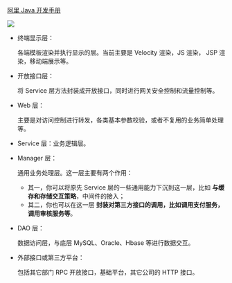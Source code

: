 



[阿里 Java 开发手册](https://github.com/alibaba/p3c/blob/master/Java%E5%BC%80%E5%8F%91%E6%89%8B%E5%86%8C(%E9%BB%84%E5%B1%B1%E7%89%88).pdf)



![](https://file.simonwong.cn/blog/202308020926796.jpg)

- 终端显示层：

  各端模板渲染并执行显示的层。当前主要是 Velocity 渲染，JS 渲染， JSP 渲染，移动端展示等。

- 开放接口层：

  将 Service 层方法封装成开放接口，同时进行网关安全控制和流量控制等。

- Web 层：

  主要是对访问控制进行转发，各类基本参数校验，或者不复用的业务简单处理等。

- Service 层：业务逻辑层。

- Manager 层：

  通用业务处理层。这一层主要有两个作用：

  - 其一，你可以将原先 Service 层的一些通用能力下沉到这一层，比如 **与缓存和存储交互策略**，中间件的接入；
  - 其二，你也可以在这一层 **封装对第三方接口的调用，比如调用支付服务，调用审核服务等**。

- DAO 层：

  数据访问层，与底层 MySQL、Oracle、Hbase 等进行数据交互。

- 外部接口或第三方平台：

  包括其它部门 RPC 开放接口，基础平台，其它公司的 HTTP 接口。
